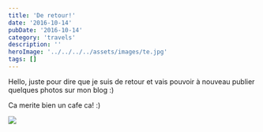 ```yaml
---
title: 'De retour!'
date: '2016-10-14'
pubDate: '2016-10-14'
category: 'travels'
description: ''
heroImage: '../../../../assets/images/te.jpg'
tags: []
---
```


Hello, juste pour dire que je suis de retour et vais pouvoir à nouveau publier quelques photos sur mon blog :)

Ca merite bien un cafe ca! :)

[![](http://malparty.fr/wp-content/uploads/2016/10/received_10154565563063006.jpeg)](http://malparty.fr/wp-content/uploads/2016/10/received_10154565563063006.jpeg)
